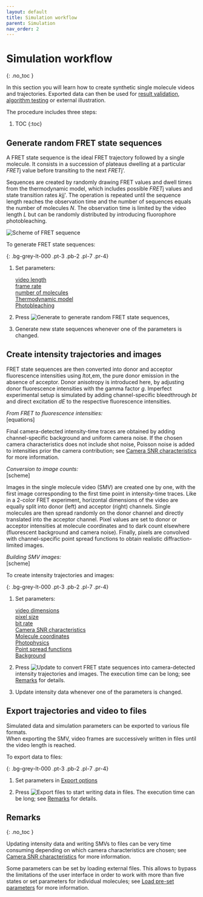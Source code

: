 ```yaml
---
layout: default
title: Simulation workflow
parent: Simulation
nav_order: 2
---
```


# Simulation workflow
{: .no_toc }

In this section you will learn how to create synthetic single molecule videos and trajectories. Exported data can then be used for 
[result validation](../../tutorials/validate-results), 
[algorithm testing](../../tutorials/test-algorithms) or external illustration.

The procedure includes three steps:

1. TOC
{:toc}

## Generate random FRET state sequences

A FRET state sequence is the ideal FRET trajectory followed by a single molecule. 
It consists in a succession of plateaus dwelling at a particular *FRET*j value before transiting to the next *FRET*j'. 

Sequences are created by randomly drawing FRET values and dwell times from the thermodynamic model, which includes possible *FRET*j values and state transition rates *k*jj'. 
The operation is repeated until the sequence length reaches the observation time and the number of sequences equals the number of molecules *N*. 
The observation time is limited by the video length *L* but can be randomly distributed by introducing fluorophore photobleaching.

![Scheme of FRET sequence](../../assets/images/figures/sim-scheme-state-sequence.png "Example of FRET sequence")

To generate FRET state sequences:

{: .bg-grey-lt-000 .pt-3 .pb-2 .pl-7 .pr-4}
1. Set parameters:  
     
   [video length](../panels/panel-video-parameters)  
   [frame rate](../panels/panel-video-parameters)  
   [number of molecules](../panels/panel-molecules)  
   [Thermodynamic model](../panels/panel-molecules)  
   [Photobleaching](../panels/panel-photophysics)  
     
1. Press 
![Generate](../../assets/images/gui/but-sim-generate.png "Generate") to generate random FRET state sequences,  
     
1. Generate new state sequences whenever one of the parameters is changed.


## Create intensity trajectories and images 

FRET state sequences are then converted into donor and acceptor fluorescence intensities using *I*tot,em, the pure donor emission in the absence of acceptor.
Donor anisotropy is introduced here, by adjusting donor fluorescence intensities with the gamma factor *g*.
Imperfect experimental setup is simulated by adding channel-specific bleedthrough *bt* and direct excitation *dE* to the respective fluorescence intensities.

*From FRET to fluorescence intensities:*  
[equations]  

Final camera-detected intensity-time traces are obtained by adding channel-specific background and uniform camera noise.
If the chosen camera characteristics does not include shot noise, Poisson noise is added to intensities prior the camera contribution; see [Camera SNR characteristics](../panels/panel-video-parameters#camera-snr-characteristics) for more information.

*Conversion to image counts:*  
[scheme]  

Images in the single molecule video (SMV) are created one by one, with the first image corresponding to the first time point in intensity-time traces.
Like in a 2-color FRET experiment, horizontal dimensions of the video are equally split into donor (left) and acceptor (right) channels. 
Single molecules are then spread randomly on the donor channel and directly translated into the acceptor channel.
Pixel values are set to donor or acceptor intensities at molecule coordinates and to dark count elsewhere (fluorescent background and camera noise). 
Finally, pixels are convolved with channel-specific point spread functions to obtain realistic diffraction-limited images. 

*Building SMV images:*  
[scheme]  

To create intensity trajectories and images:

{: .bg-grey-lt-000 .pt-3 .pb-2 .pl-7 .pr-4}
1. Set parameters:  
     
   [video dimensions](../panels/panel-video-parameters)  
   [pixel size](../panels/panel-video-parameters)  
   [bit rate](../panels/panel-video-parameters)  
   [Camera SNR characteristics](../panels/panel-video-parameters)  
   [Molecule coordinates](../panels/panel-molecules)  
   [Photophysics](../panels/panel-molecules)  
   [Point spread functions](../panels/panel-experimental-setup)  
   [Background](../panels/panel-experimental-setup)  
     
1. Press 
![Update](../../assets/images/gui/but-sim-update.png "Update") to convert FRET state sequences into camera-detected intensity trajectories and images. The execution time can be long; see 
[Remarks](#remarks) for details.  
     
1. Update intensity data whenever one of the parameters is changed.


## Export trajectories and video to files

Simulated data and simulation parameters can be exported to various file formats.  
When exporting the SMV, video frames are successively written in files until the video length is reached.

To export data to files:

{: .bg-grey-lt-000 .pt-3 .pb-2 .pl-7 .pr-4}
1. Set parameters in [Export options](../panels/panel-export-options)  
     
1. Press 
![Export files](../../assets/images/gui/but-sim-export.png "Export files") to start writing data in files. The execution time can be long; see 
[Remarks](#remarks) for details.
 
## Remarks
{: .no_toc }

Updating intensity data and writing SMVs to files can be very time consuming depending on which camera characteristics are chosen; see 
[Camera SNR characteristics](../panels/panel-video-parameters#camera-snr-characteristics) for more information.

Some parameters can be set by loading external files. This allows to bypass the limitations of the user interface in order to work with more than five states or set parameters for individual molecules; see 
[Load pre-set parameters](load-preset-parameters.html) for more information.

